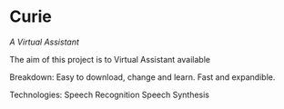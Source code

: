 # Curie
*A Virtual Assistant*

The aim of this project is to Virtual Assistant available

Breakdown:
    Easy to download, change and learn.
    Fast and expandible.

Technologies:
    Speech Recognition
    Speech Synthesis

